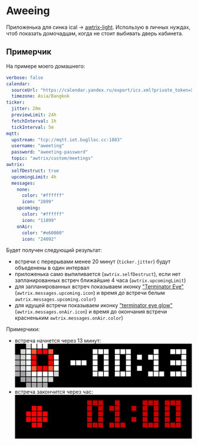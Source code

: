 # Aweeing
Приложенька для синка ical -> [awtrix-light](https://blueforcer.github.io/awtrix-light/).
Использую в личных нуждах, чтоб показать домочадцам, когда не стоит выбивать дверь кабинета.

## Примерчик
На примере моего домашнего:
```yaml
verbose: false
calendar:
  sourceUrl: "https://calendar.yandex.ru/export/ics.xml?private_token=XXXXX&tz_id=Asia/Bangkok"
  timezone: Asia/Bangkok
ticker:
  jitter: 20m
  previewLimit: 24h
  fetchInterval: 1h
  tickInterval: 5m
mqtt:
  upstream: "tcp://mqtt.iot.buglloc.cc:1883"
  username: "aweeting"
  password: "aweeting-password"
  topic: "awtrix/custom/meetings"
awtrix:
  selfDestruct: true
  upcomingLimit: 4h
  messages:
    none:
      color: "#ffffff"
      icon: "2899"
    upcoming:
      color: "#ffffff"
      icon: "11899"
    onAir:
      color: "#e60000"
      icon: "24092"
```

Будет получен следующий результат:
  - встречи с перерывами менее 20 минут (`ticker.jitter`) будут объеденены в один интервал
  - приложенька само выпиливается (`awtrix.selfDestruct`), если нет запланированных встреч ближайшие 4 часа (`awtrix.upcomingLimit`)
  - для запланированных встреч показываем иконку ["Terminator Eye"](https://developer.lametric.com/content/apps/icon_thumbs/11899_icon_thumb.gif) (`awtrix.messages.upcoming.icon`) и время _до_ встречи белым `awtrix.messages.upcoming.color`)
  - для идущей встречи показываем иконку ["terminator eye glow"](https://developer.lametric.com/content/apps/icon_thumbs/24092_icon_thumb.gif) (`awtrix.messages.onAir.icon`) и время до окончания встречи красненьким `awtrix.messages.onAir.color`)

Примерчики:
  - встреча начнется через 13 минут:
![upcoming.gif](example%2Fupcoming.gif)
  - встреча закончится через час: 
![on-air.gif](example%2Fon-air.gif) 